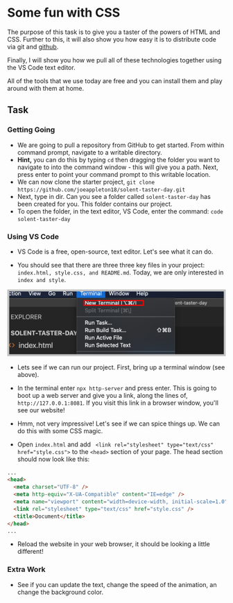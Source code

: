 # Some fun with CSS

The purpose of this task is to give you a taster of the powers of HTML and CSS. Further to this, it will also show you how easy it is to distribute code via git and [github](github.com).

Finally, I will show you how we pull all of these technologies together using the VS Code text editor.

All of the tools that we use today are free and you can install them and play around with them at home.

## Task

### Getting Going

- We are going to pull a repository from GitHub to get started. From within command prompt, navigate to a writable directory.
- **Hint,** you can do this by typing `cd` then dragging the folder you want to navigate to into the command window - this will give you a path. Next, press enter to point your command prompt to this writable location.
- We can now clone the starter project, `git clone https://github.com/joeappleton18/solent-taster-day.git`
- Next, type in dir. Can you see a folder called `solent-taster-day` has been created for you. This folder contains our project.
- To open the folder, in the text editor, VS Code, enter the command: `code solent-taster-day`

### Using VS Code

- VS Code is a free, open-source, text editor. Let's see what it can do.

- You should see that there are three three key files in your project: `index.html, style.css, and README.md`. Today, we are only interested in `index and style`.

![](assets/vs-code-terminal.png)

- Lets see if we can run our project. First, bring up a terminal window (see above).
- In the terminal enter `npx http-server` and press enter. This is going to boot up a web server and give you a link, along the lines of, `http://127.0.0.1:8081`. If you visit this link in a browser window, you'll see our website!
- Hmm, not very impressive! Let's see if we can spice things up. We can do this with some CSS magic.

- Open `index.html` and add ` <link rel="stylesheet" type="text/css" href="style.css">` to the `<head>` section of your page. The head section should now look like this:

```html
...
<head>
  <meta charset="UTF-8" />
  <meta http-equiv="X-UA-Compatible" content="IE=edge" />
  <meta name="viewport" content="width=device-width, initial-scale=1.0" />
  <link rel="stylesheet" type="text/css" href="style.css" />
  <title>Document</title>
</head>
...
```

- Reload the website in your web browser, it should be looking a little different!

### Extra Work

- See if you can update the text, change the speed of the animation, an change the background color.
